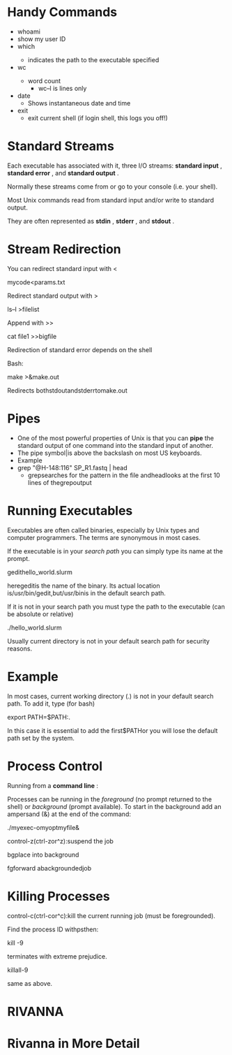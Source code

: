 
# Handy Commands

* whoami
* show my user ID
* which <executable>
  * indicates the path to the executable specified
* wc<file>
  * word count
    * wc–l <file>is lines only
* date
  * Shows instantaneous date and time
* exit
  * exit current shell (if login shell, this logs you off!)

# Standard Streams

Each executable has associated with it, three I/O streams: __standard input__ , __standard error__ , and __standard output__ .

Normally these streams come from or go to your console (i.e. your shell).

Most Unix commands read from standard input and/or write to standard output.

They are often represented as __stdin__ , __stderr__ , and __stdout__ .

# Stream Redirection

You can redirect standard input with <

mycode<params.txt

Redirect standard output with >

ls–l >filelist

Append with >>

cat file1 >>bigfile

Redirection of standard error depends on the shell

Bash:

make >&make.out

Redirects bothstdoutandstderrtomake.out

# Pipes

* One of the most powerful properties of Unix is that you can __pipe__ the standard output of one command into the standard input of another.
* The pipe symbol|is above the backslash on most US keyboards.
* Example
* grep "@H-148:116" SP_R1.fastq | head
  * grepsearches for the pattern in the file andheadlooks at the first 10 lines of thegrepoutput

# Running Executables

Executables are often called binaries, especially by Unix types and computer programmers.  The terms are synonymous in most cases.

If the executable is in your _search path_ you can simply type its name at the prompt.

gedithello_world.slurm

heregeditis the name of the binary.  Its actual location is/usr/bin/gedit,but/usr/binis in the default search path.

If it is not in your search path you must type the path to the executable (can be absolute or relative)

./hello_world.slurm

Usually current directory is not in your default search path for security reasons.

# Example

In most cases, current working directory (.) is not in your default search path.  To add it, type (for bash)

export PATH=$PATH:.

In this case it is essential to add the first$PATHor you will lose the default path set by the system.

# Process Control

Running from a __command line__ :

Processes can be running in the _foreground_ (no prompt returned to the shell) or _background_ (prompt available).  To start in the background add an ampersand (&) at the end of the command:

./myexec-omyoptmyfile&

control-z(ctrl-zor^z):suspend the job

bgplace into background

fgforward abackgroundedjob

# Killing Processes

control-c(ctrl-cor^c):kill the current running job (must be foregrounded).

Find the process ID withpsthen:

kill -9 <pid>

terminates with extreme prejudice.

killall-9 <executable name>

same as above.

# RIVANNA

# Rivanna in More Detail

